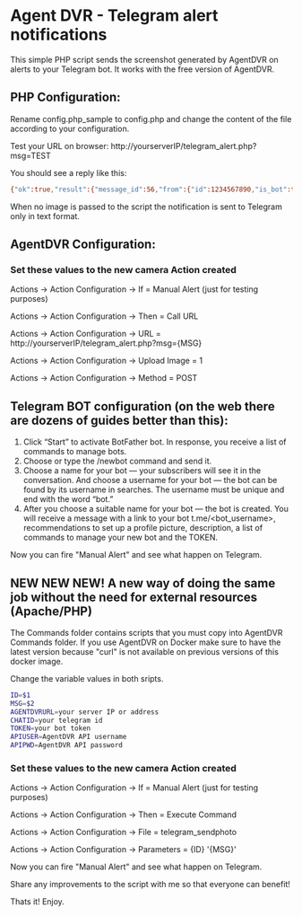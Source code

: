 # Agent DVR - Telegram alert notifications

This simple PHP script sends the screenshot generated by AgentDVR on alerts to your Telegram bot.
It works with the free version of AgentDVR.


## PHP Configuration:

Rename config.php_sample to config.php and change the content of the file according to your configuration.

Test your URL on browser: http://yourserverIP/telegram_alert.php?msg=TEST

You should see a reply like this:

```bash
{"ok":true,"result":{"message_id":56,"from":{"id":1234567890,"is_bot":true,"first_name":"AgentDVR","username":"test_bot"},"chat":{"id":1234567890,"first_name":"My name","last_name":"My lastname","type":"private"},"date":1662710877,"text":"{MSG}"}}
```

When no image is passed to the script the notification is sent to Telegram only in text format.


## AgentDVR Configuration:

### Set these values to the new camera Action created

Actions -> Action Configuration -> If = Manual Alert (just for testing purposes)

Actions -> Action Configuration -> Then = Call URL

Actions -> Action Configuration -> URL = http://yourserverIP/telegram_alert.php?msg={MSG}

Actions -> Action Configuration -> Upload Image = 1

Actions -> Action Configuration -> Method = POST


## Telegram BOT configuration (on the web there are dozens of guides better than this):

1) Click “Start” to activate BotFather bot. In response, you receive a list of commands to manage bots.
2) Choose or type the /newbot command and send it.
3) Choose a name for your bot — your subscribers will see it in the conversation. And choose a username for your bot — the bot can be found by its username in searches. The username must be unique and end with the word “bot.”
4) After you choose a suitable name for your bot — the bot is created. You will receive a message with a link to your bot t.me/<bot_username>, recommendations to set up a profile picture, description, a list of commands to manage your new bot and the TOKEN.


Now you can fire "Manual Alert" and see what happen on Telegram.

## NEW NEW NEW! A new way of doing the same job without the need for external resources (Apache/PHP)

The Commands folder contains scripts that you must copy into AgentDVR Commands folder.
If you use AgentDVR on Docker make sure to have the latest version because "curl" is not available on previous versions of this docker image.

Change the variable values in both sripts.

```bash
ID=$1
MSG=$2
AGENTDVRURL=your server IP or address
CHATID=your telegram id
TOKEN=your bot token
APIUSER=AgentDVR API username
APIPWD=AgentDVR API password
```

### Set these values to the new camera Action created

Actions -> Action Configuration -> If = Manual Alert (just for testing purposes)

Actions -> Action Configuration -> Then = Execute Command

Actions -> Action Configuration -> File = telegram_sendphoto

Actions -> Action Configuration -> Parameters = {ID} '{MSG}'

Now you can fire "Manual Alert" and see what happen on Telegram.



Share any improvements to the script with me so that everyone can benefit!

Thats it! Enjoy.